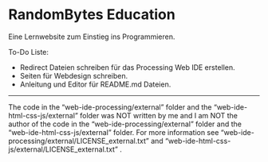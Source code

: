 # RandomBytes Education
Eine Lernwebsite zum Einstieg ins Programmieren.

To-Do Liste:
- Redirect Dateien schreiben für das Processing Web IDE erstellen.
- Seiten für Webdesign schreiben.
- Anleitung und Editor für README.md Dateien.

---------------

The code in the “web-ide-processing/external” folder and the “web-ide-html-css-js/external” folder was NOT written by me and I am NOT the author of the code in the “web-ide-processing/external” folder and the “web-ide-html-css-js/external” folder. For more information see “web-ide-processing/external/LICENSE_external.txt” and “web-ide-html-css-js/external/LICENSE_external.txt” .
